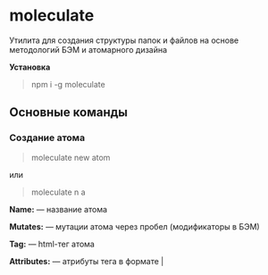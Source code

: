 # moleculate
Утилита для создания структуры папок и файлов на основе методологий БЭМ и атомарного дизайна

**Установка**

> npm i -g moleculate

## Основные команды

### Создание атома

> moleculate new atom

или

> moleculate n a

**Name:**       — название атома

**Mutates:**    — мутации атома через пробел (модификаторы в БЭМ)

**Tag:**        — html-тег атома

**Attributes:** — атрибуты тега в формате <attr>|<value>